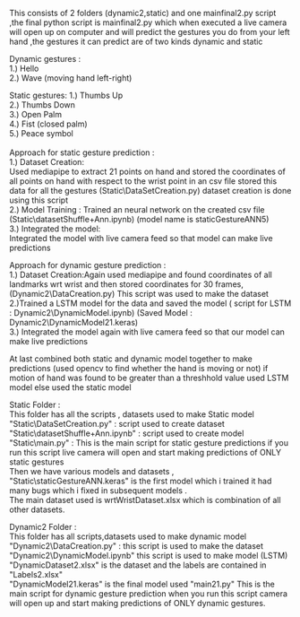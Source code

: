 This consists of 2 folders (dynamic2,static) and one mainfinal2.py script ,the final python script is mainfinal2.py which when executed a live camera will open up on computer and will predict the gestures you do from your left hand ,the gestures it can predict are of two kinds dynamic and static <br>

Dynamic gestures :<br>
1.) Hello<br>
2.) Wave (moving hand left-right)<br>

Static gestures:
1.) Thumbs Up<br>
2.) Thumbs Down<br>
3.) Open Palm<br>
4.) Fist (closed palm)<br>
5.) Peace symbol<br>
<br>
Approach for static gesture prediction :<br>
1.) Dataset Creation:<br>
Used mediapipe to extract 21 points on hand and stored the coordinates of all points on hand with respect to the wrist point in an csv file 
stored this data for all the gestures (Static\DataSetCreation.py) dataset creation is done using this script<br>
2.) Model Training :
Trained an neural network on the created csv file (Static\datasetShuffle+Ann.ipynb) (model name is staticGestureANN5)<br>
3.) Integrated the model:<br>
Integrated the model with live camera feed so that model can make live predictions 

Approach for dynamic gesture prediction : <br>
1.) Dataset Creation:Again used mediapipe and found coordinates of all landmarks wrt wrist and then stored coordinates for 30 frames, (Dynamic2\DataCreation.py) This script was used to make the dataset
<br>
2.)Trained a LSTM model for the data and saved the model ( script for LSTM : Dynamic2\DynamicModel.ipynb) (Saved Model : Dynamic2\DynamicModel21.keras)
<br>
3.) Integrated the model again with live camera feed so that our model can make live predictions 


At last combined both static and dynamic model together to make predictions (used opencv to find whether the hand is moving or not) if motion of hand was found to be greater than a 
threshhold value used LSTM model else used the static model 


Static Folder :<br>
This folder has all the scripts , datasets used to make Static model <br>
"Static\DataSetCreation.py" : script used to create dataset<br>
"Static\datasetShuffle+Ann.ipynb" : script used to create model<br>
"Static\main.py" : This is the main script for static gesture predictions if you run this script live camera will open and start making predictions of ONLY static gestures <br>
Then we have various models and datasets , "Static\staticGestureANN.keras" is the first model which i trained it had many bugs which i fixed in subsequent models .<br>
The main dataset used is wrtWristDataset.xlsx which is combination of all other datasets.


Dynamic2 Folder :<br>
This folder has all scripts,datasets used to make dynamic model <br>
"Dynamic2\DataCreation.py" : this script is used to make the dataset <br>
"Dynamic2\DynamicModel.ipynb" this script is used to make model (LSTM)<br>
"DynamicDataset2.xlsx" is the dataset and the labels are contained in "Labels2.xlsx"<br>
"DynamicModel21.keras" is the final model used 
"main21.py" This is the main script for dynamic gesture prediction when you run this script camera will open up and start making predictions of ONLY dynamic gestures.
